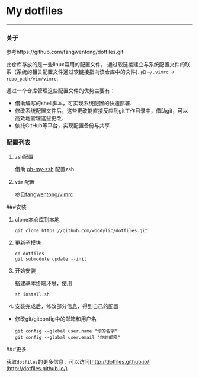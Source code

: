 # My dotfiles

---

### 关于

参考https://github.com/fangwentong/dotfiles.git

此仓库存放的是一些linux常用的配置文件，
通过软链接建立与系统配置文件的联系（系统的相关配置文件通过软链接指向该仓库中的文件).
如 `~/.vimrc` ->  `repo_path/vim/vimrc`.

通过一个仓库管理这些配置文件的优势主要有：

- 借助编写的shell脚本，可实现系统配置的快速部署.
- 修改系统配置文件后，这些更改能直接反应到git工作目录中，借助git，可以高效地管理这些更改.
- 依托GitHub等平台，实现配置备份与共享.


### 配置列表

1. `zsh`配置

    借助 [oh-my-zsh](https://github.com/robbyrussell/oh-my-zsh) 配置zsh

2. `vim` 配置

    参见[fangwentong/vimrc](https://github.com/fangwentong/vimrc)

###安装

1. clone本仓库到本地

    ```
    git clone https://github.com/woodylic/dotfiles.git
    ```

2. 更新子模块

    ```
    cd dotfiles
    git submodule update --init
    ```

3. 开始安装

    搭建基本终端环境，使用

    ```
    sh install.sh
    ```

4. 安装完成后，修改部分信息，得到自己的配置
  - 修改git/gitconfig中的邮箱和用户名

    ```
    git config --global user.name "你的名字"
    git config --glabal user.email "你的邮箱"
    ```

###更多

获取`dotfiles`的更多信息，可以访问[http://dotfiles.github.io/](http://dotfiles.github.io/)


